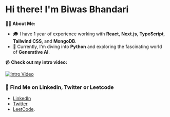 # Hi there! I'm Biwas Bhandari

👨‍💻 **About Me:**
- 🎓 I have 1 year of experience working with **React**, **Next.js**, **TypeScript**, **Tailwind CSS**, and **MongoDB**.
- 🌱 Currently, I'm diving into **Python** and exploring the fascinating world of **Generative AI**.

📹 **Check out my intro video:**

[![Intro Video](https://img.youtube.com/vi/jdTZ3lz4ofo/0.jpg)](https://youtu.be/jdTZ3lz4ofo?si=2Ncw9cX2_qbcODCD)

### 💬 **Find Me on Linkedin, Twitter or Leetcode**
- [LinkedIn](https://www.linkedin.com/in/biwas-bhandari/)
- [Twitter](https://twitter.com/x_biwas)
- [LeetCode](https://leetcode.com/xbiwas).


